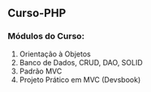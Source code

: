 ## Curso-PHP

### Módulos do Curso:
1. Orientação à Objetos
2. Banco de Dados, CRUD, DAO, SOLID
3. Padrão MVC
4. Projeto Prático em MVC (Devsbook)
